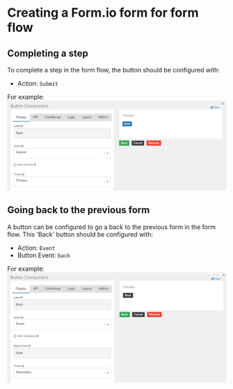 # Creating a Form.io form for form flow

## Completing a step

To complete a step in the form flow, the button should be configured with:

- Action: `Submit`

For example:
![next-button.png](img/next-button.png)

## Going back to the previous form

A button can be configured to go a back to the previous form in the form flow. This 'Back' button should be configured
with:

- Action: `Event`
- Button Event: `back`

For example:
![back-button.png](img/back-button.png)